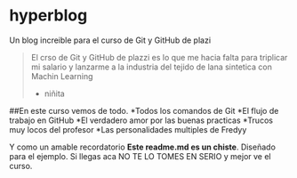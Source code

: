# hyperblog
Un blog increible para el curso de Git y GitHub de plazi
>El crso de Git y GitHub de plazzi es lo que me hacia falta para triplicar mi salario y lanzarme a la industria del tejido de lana sintetica con Machin Learning
>- niñita


##En este curso vemos de todo.
*Todos los comandos de Git
*El flujo de trabajo en GitHub
*El verdadero amor por las buenas practicas
*Trucos muy locos del profesor
*Las personalidades multiples de Fredyy

Y como un amable recordatorio **Este readme.md es un chiste**. Diseñado para el ejemplo. Si llegas aca  NO TE LO TOMES EN SERIO y mejor ve el curso.